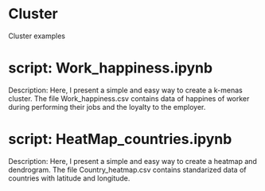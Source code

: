 # Cluster
Cluster examples

# script: Work_happiness.ipynb

Description: Here, I present a simple and easy way to create a k-menas cluster. 
The file Work_happiness.csv contains data of happines of worker during performing their jobs and the loyalty to the employer.


# script: HeatMap_countries.ipynb

Description: Here, I present a simple and easy way to create a heatmap and dendrogram. The file Country_heatmap.csv contains standarized data of countries with latitude and longitude.
